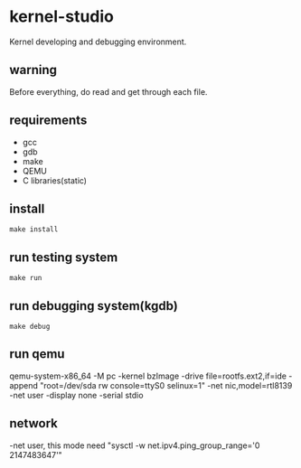 # kernel-studio

Kernel developing and debugging environment.

## warning

Before everything, do read and get through each file.

## requirements

 * gcc
 * gdb
 * make
 * QEMU
 * C libraries(static)

## install

	make install

## run testing system

	make run

## run debugging system(kgdb)

	make debug
## run qemu
qemu-system-x86_64 -M pc -kernel bzImage -drive file=rootfs.ext2,if=ide -append "root=/dev/sda rw console=ttyS0 selinux=1" -net nic,model=rtl8139 -net user -display none -serial stdio

## network
-net user, this mode need "sysctl -w net.ipv4.ping_group_range='0 2147483647'"
